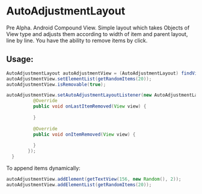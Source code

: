 # AutoAdjustmentLayout
Pre Alpha.
Android Compound View. 
Simple layout which takes Objects of View type and adjusts them according to width of item and parent layout, line by line.
You have the ability to remove items by click.

Usage:
---- 

```java
AutoAdjustmentLayout autoAdjustmentView = (AutoAdjustmentLayout) findViewById(R.id.autoAdjustmentView);
autoAdjustmentView.setElementList(getRandomItems(20));
autoAdjustmentView.isRemovable(true);

autoAdjustmentView.setAutoAdjustmentLayoutListener(new AutoAdjustmentLayout.IOnAutoAdjustmentLayoutListener() {
          @Override
          public void onLastItemRemoved(View view) {
          
          }
          
          @Override
          public void onItemRemoved(View view) {
          
          }
        });
  }
  ```
  
  To append items dynamically:
  
  ```java
autoAdjustmentView.addElement(getTextView(156, new Random(), 2));
autoAdjustmentView.addElementList(getRandomItems(20));
 ```
